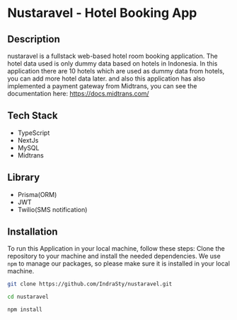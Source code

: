 # Nustaravel - Hotel Booking App
## Description
nustaravel is a fullstack web-based hotel room booking application. The hotel data used is only dummy data based on hotels in Indonesia. In this application there are 10 hotels which are used as dummy data from hotels, you can add more hotel data later. and also this application has also implemented a payment gateway from Midtrans, you can see the documentation here: https://docs.midtrans.com/
## Tech Stack
- TypeScript
- NextJs
- MySQL
- Midtrans

## Library
- Prisma(ORM)
- JWT
- Twilio(SMS notification)
## Installation
To run this Application in your local machine, follow these steps:
Clone the repository to your machine and install the needed dependencies. We use `npm` to manage our packages, so please make sure it is installed in your local machine.
```bash
git clone https://github.com/IndraSty/nustaravel.git

cd nustaravel

npm install
```
